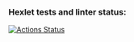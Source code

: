 ### Hexlet tests and linter status:
[![Actions Status](https://github.com/Alwson/data-analytics-project-96/actions/workflows/hexlet-check.yml/badge.svg)](https://github.com/Alwson/data-analytics-project-96/actions)